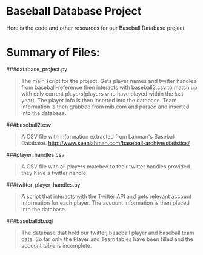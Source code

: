 # Baseball Database Project 

Here is the code and other resources for our Baseball Database project

# Summary of Files:

###database_project.py
  >The main script for the project. Gets player names and twitter handles from baseball-reference then interacts with baseball2.csv to match up with only current players(players who have played within the last year). The player info is then inserted into the database. Team information is then grabbed from mlb.com and parsed and inserted into the database.
  
###baseball2.csv
  >A CSV file with information extracted from Lahman's Baseball Database. http://www.seanlahman.com/baseball-archive/statistics/
  
###player_handles.csv
  >A CSV file with all players matched to their twitter handles provided they have a twitter handle.
  
###twitter_player_handles.py
  >A script that interacts with the Twitter API and gets relevant account information for each player. The account information is then placed into the database.
  
###baseballdb.sql
  >The database that hold our twitter, baseball player and baseball team data. So far only the Player and Team tables have been filled and the account table is incomplete.
